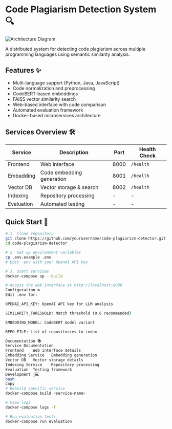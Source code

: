 # Code Plagiarism Detection System 🔍

![Architecture Diagram](docs/architecture.png)

A distributed system for detecting code plagiarism across multiple programming languages using semantic similarity analysis.

## Features ✨
- Multi-language support (Python, Java, JavaScript)
- Code normalization and preprocessing
- CodeBERT-based embeddings
- FAISS vector similarity search
- Web-based interface with code comparison
- Automated evaluation framework
- Docker-based microservices architecture

## Services Overview 🛠️
| Service | Description | Port | Health Check |
|---------|-------------|------|--------------|
| Frontend | Web interface | 8000 | `/health` |
| Embedding | Code embedding generation | 8001 | `/health` |
| Vector DB | Vector storage & search | 8002 | `/health` |
| Indexing | Repository processing | - | - |
| Evaluation | Automated testing | - | - |

## Quick Start 🚀
```bash
# 1. Clone repository
git clone https://github.com/yourusername/code-plagiarism-detector.git
cd code-plagiarism-detector

# 2. Set up environment variables
cp .env.example .env
# Edit .env with your OpenAI API key

# 3. Start services
docker-compose up --build

# Access the web interface at http://localhost:8000
Configuration ⚙️
Edit .env for:

OPENAI_API_KEY: OpenAI API key for LLM analysis

SIMILARITY_THRESHOLD: Match threshold (0.6 recommended)

EMBEDDING_MODEL: CodeBERT model variant

REPO_FILE: List of repositories to index

Documentation 📚
Service	Documentation
Frontend	Web interface details
Embedding Service	Embedding generation
Vector DB	Vector storage details
Indexing Service	Repository processing
Evaluation	Testing framework
Development 🧑💻
bash
Copy
# Rebuild specific service
docker-compose build <service-name>

# View logs
docker-compose logs -f

# Run evaluation tests
docker-compose run evaluation